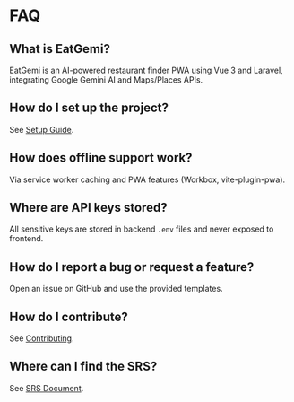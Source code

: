 # FAQ

## What is EatGemi?
EatGemi is an AI-powered restaurant finder PWA using Vue 3 and Laravel, integrating Google Gemini AI and Maps/Places APIs.

## How do I set up the project?
See [Setup Guide](Setup-Guide.md).

## How does offline support work?
Via service worker caching and PWA features (Workbox, vite-plugin-pwa).

## Where are API keys stored?
All sensitive keys are stored in backend `.env` files and never exposed to frontend.

## How do I report a bug or request a feature?
Open an issue on GitHub and use the provided templates.

## How do I contribute?
See [Contributing](Contributing.md).

## Where can I find the SRS?
See [SRS Document](../docs/eat-gemi-srs.md).
